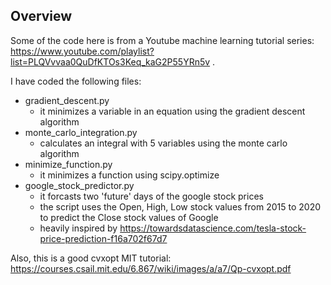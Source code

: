 ## Overview
Some of the code here is from a Youtube machine learning tutorial series: https://www.youtube.com/playlist?list=PLQVvvaa0QuDfKTOs3Keq_kaG2P55YRn5v . 
  
I have coded the following files:
- gradient_descent.py
    - it minimizes a variable in an equation using the gradient descent algorithm
- monte_carlo_integration.py
    - calculates an integral with 5 variables using the monte carlo algorithm
- minimize_function.py
    - it minimizes a function using scipy.optimize
- google_stock_predictor.py
    - it forcasts two 'future' days of the google stock prices
    - the script uses the Open, High, Low stock values from 2015 to 2020 to predict the Close stock values of Google
    - heavily inspired by https://towardsdatascience.com/tesla-stock-price-prediction-f16a702f67d7
    
Also, this is a good cvxopt MIT tutorial: https://courses.csail.mit.edu/6.867/wiki/images/a/a7/Qp-cvxopt.pdf 

